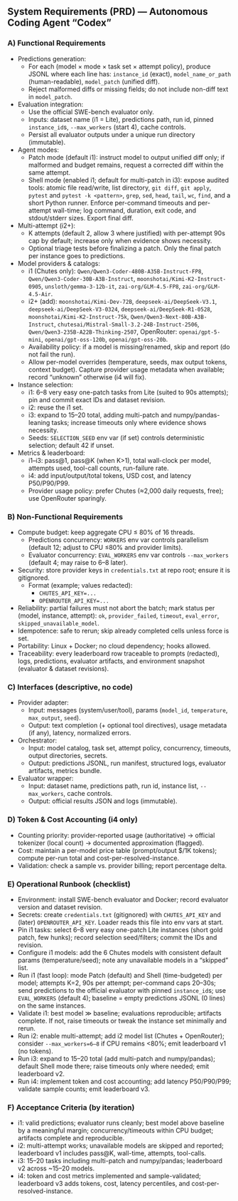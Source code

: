 ## System Requirements (PRD) — Autonomous Coding Agent “Codex”

### A) Functional Requirements

- Predictions generation:
  - For each (model × mode × task set × attempt policy), produce JSONL where each line has: `instance_id` (exact), `model_name_or_path` (human-readable), `model_patch` (unified diff).
  - Reject malformed diffs or missing fields; do not include non-diff text in `model_patch`.
- Evaluation integration:
  - Use the official SWE-bench evaluator only.
  - Inputs: dataset name (i1 = Lite), predictions path, run id, pinned `instance_id`s, `--max_workers` (start 4), cache controls.
  - Persist all evaluator outputs under a unique run directory (immutable).
- Agent modes:
  - Patch mode (default i1): instruct model to output unified diff only; if malformed and budget remains, request a corrected diff within the same attempt.
  - Shell mode (enabled i1; default for multi-patch in i3): expose audited tools: atomic file read/write, list directory, `git diff`, `git apply`, `pytest` and `pytest -k <pattern>`, `grep`, `sed`, `head`, `tail`, `wc`, `find`, and a short Python runner. Enforce per-command timeouts and per-attempt wall-time; log command, duration, exit code, and stdout/stderr sizes. Export final diff.
- Multi-attempt (i2+):
  - K attempts (default 2, allow 3 where justified) with per-attempt 90s cap by default; increase only when evidence shows necessity.
  - Optional triage tests before finalizing a patch. Only the final patch per instance goes to predictions.
- Model providers & catalogs:
  - i1 (Chutes only): `Qwen/Qwen3-Coder-480B-A35B-Instruct-FP8`, `Qwen/Qwen3-Coder-30B-A3B-Instruct`, `moonshotai/Kimi-K2-Instruct-0905`, `unsloth/gemma-3-12b-it`, `zai-org/GLM-4.5-FP8`, `zai-org/GLM-4.5-Air`.
  - i2+ (add): `moonshotai/Kimi-Dev-72B`, `deepseek-ai/DeepSeek-V3.1`, `deepseek-ai/DeepSeek-V3-0324`, `deepseek-ai/DeepSeek-R1-0528`, `moonshotai/Kimi-K2-Instruct-75k`, `Qwen/Qwen3-Next-80B-A3B-Instruct`, `chutesai/Mistral-Small-3.2-24B-Instruct-2506`, `Qwen/Qwen3-235B-A22B-Thinking-2507`, OpenRouter: `openai/gpt-5-mini`, `openai/gpt-oss-120b`, `openai/gpt-oss-20b`.
  - Availability policy: if a model is missing/renamed, skip and report (do not fail the run).
  - Allow per-model overrides (temperature, seeds, max output tokens, context budget). Capture provider usage metadata when available; record “unknown” otherwise (i4 will fix).
- Instance selection:
  - i1: 6–8 very easy one-patch tasks from Lite (suited to 90s attempts); pin and commit exact IDs and dataset revision.
  - i2: reuse the i1 set.
  - i3: expand to 15–20 total, adding multi-patch and numpy/pandas-leaning tasks; increase timeouts only where evidence shows necessity.
  - Seeds: `SELECTION_SEED` env var (if set) controls deterministic selection; default 42 if unset.
- Metrics & leaderboard:
  - i1–i3: pass@1, pass@K (when K>1), total wall-clock per model, attempts used, tool-call counts, run-failure rate.
  - i4: add input/output/total tokens, USD cost, and latency P50/P90/P99.
  - Provider usage policy: prefer Chutes (≈2,000 daily requests, free); use OpenRouter sparingly.

### B) Non-Functional Requirements

- Compute budget: keep aggregate CPU ≤ 80% of 16 threads.
  - Predictions concurrency: `WORKERS` env var controls parallelism (default 12; adjust to CPU ≤80% and provider limits).
  - Evaluator concurrency: `EVAL_WORKERS` env var controls `--max_workers` (default 4; may raise to 6–8 later).
- Security: store provider keys in `credentials.txt` at repo root; ensure it is gitignored.
  - Format (example; values redacted):
    - `CHUTES_API_KEY=...`
    - `OPENROUTER_API_KEY=...`
- Reliability: partial failures must not abort the batch; mark status per (model, instance, attempt): `ok`, `provider_failed`, `timeout`, `eval_error`, `skipped_unavailable_model`.
- Idempotence: safe to rerun; skip already completed cells unless force is set.
- Portability: Linux + Docker; no cloud dependency; hooks allowed.
- Traceability: every leaderboard row traceable to prompts (redacted), logs, predictions, evaluator artifacts, and environment snapshot (evaluator & dataset revisions).

### C) Interfaces (descriptive, no code)

- Provider adapter:
  - Input: messages (system/user/tool), params (`model_id`, `temperature`, `max_output`, `seed`).
  - Output: text completion (+ optional tool directives), usage metadata (if any), latency, normalized errors.
- Orchestrator:
  - Input: model catalog, task set, attempt policy, concurrency, timeouts, output directories, secrets.
  - Output: predictions JSONL, run manifest, structured logs, evaluator artifacts, metrics bundle.
- Evaluator wrapper:
  - Input: dataset name, predictions path, run id, instance list, `--max_workers`, cache controls.
  - Output: official results JSON and logs (immutable).

### D) Token & Cost Accounting (i4 only)

- Counting priority: provider-reported usage (authoritative) → official tokenizer (local count) → documented approximation (flagged).
- Cost: maintain a per-model price table (prompt/output $/1K tokens); compute per-run total and cost-per-resolved-instance.
- Validation: check a sample vs. provider billing; report percentage delta.

### E) Operational Runbook (checklist)

- Environment: install SWE-bench evaluator and Docker; record evaluator version and dataset revision.
- Secrets: create `credentials.txt` (gitignored) with `CHUTES_API_KEY` and (later) `OPENROUTER_API_KEY`. Loader reads this file into env vars at start.
- Pin i1 tasks: select 6–8 very easy one-patch Lite instances (short gold patch, few hunks); record selection seed/filters; commit the IDs and revision.
- Configure i1 models: add the 6 Chutes models with consistent default params (temperature/seed); note any unavailable models in a “skipped” list.
- Run i1 (fast loop): mode Patch (default) and Shell (time-budgeted) per model; attempts K=2, 90s per attempt; per-command caps 20–30s; send predictions to the official evaluator with pinned `instance_id`s; use `EVAL_WORKERS` (default 4); baseline = empty predictions JSONL (0 lines) on the same instances.
- Validate i1: best model ≫ baseline; evaluations reproducible; artifacts complete. If not, raise timeouts or tweak the instance set minimally and rerun.
- Run i2: enable multi-attempt; add i2 model list (Chutes + OpenRouter); consider `--max_workers=6–8` if CPU remains <80%; emit leaderboard v1 (no tokens).
- Run i3: expand to 15–20 total (add multi-patch and numpy/pandas); default Shell mode there; raise timeouts only where needed; emit leaderboard v2.
- Run i4: implement token and cost accounting; add latency P50/P90/P99; validate sample counts; emit leaderboard v3.

### F) Acceptance Criteria (by iteration)

- i1: valid predictions; evaluator runs cleanly; best model above baseline by a meaningful margin; concurrency/timeouts within CPU budget; artifacts complete and reproducible.
- i2: multi-attempt works; unavailable models are skipped and reported; leaderboard v1 includes pass@K, wall-time, attempts, tool-calls.
- i3: 15–20 tasks including multi-patch and numpy/pandas; leaderboard v2 across ~15–20 models.
- i4: token and cost metrics implemented and sample-validated; leaderboard v3 adds tokens, cost, latency percentiles, and cost-per-resolved-instance.
